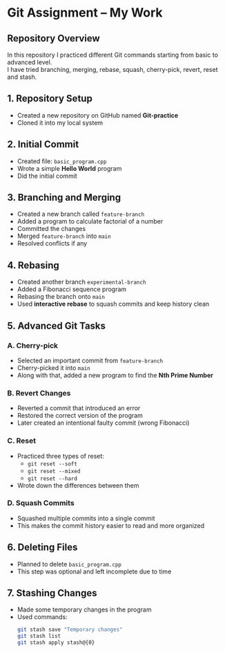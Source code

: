 # Git Assignment – My Work

## Repository Overview
In this repository I practiced different Git commands starting from basic to advanced level.  
I have tried branching, merging, rebase, squash, cherry-pick, revert, reset and stash.


## 1. Repository Setup
- Created a new repository on GitHub named **Git-practice**
- Cloned it into my local system


## 2. Initial Commit
- Created file: `basic_program.cpp`
- Wrote a simple **Hello World** program
- Did the initial commit


## 3. Branching and Merging
- Created a new branch called `feature-branch`
- Added a program to calculate factorial of a number
- Committed the changes
- Merged `feature-branch` into `main`
- Resolved conflicts if any


## 4. Rebasing
- Created another branch `experimental-branch`
- Added a Fibonacci sequence program
- Rebasing the branch onto `main`
- Used **interactive rebase** to squash commits and keep history clean


## 5. Advanced Git Tasks

### A. Cherry-pick
- Selected an important commit from `feature-branch`
- Cherry-picked it into `main`
- Along with that, added a new program to find the **Nth Prime Number**

### B. Revert Changes
- Reverted a commit that introduced an error
- Restored the correct version of the program
- Later created an intentional faulty commit (wrong Fibonacci)

### C. Reset
- Practiced three types of reset:
  - `git reset --soft`
  - `git reset --mixed`
  - `git reset --hard`
- Wrote down the differences between them

### D. Squash Commits
- Squashed multiple commits into a single commit
- This makes the commit history easier to read and more organized


## 6. Deleting Files
- Planned to delete `basic_program.cpp`
- This step was optional and left incomplete due to time


## 7. Stashing Changes
- Made some temporary changes in the program
- Used commands:
  ```bash
  git stash save "Temporary changes"
  git stash list
  git stash apply stash@{0}
